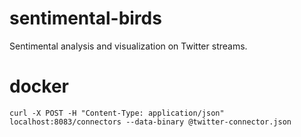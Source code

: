 # sentimental-birds

Sentimental analysis and visualization on Twitter streams.

# docker 

```
curl -X POST -H "Content-Type: application/json" localhost:8083/connectors --data-binary @twitter-connector.json
```
